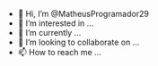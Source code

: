 - 👋 Hi, I’m @MatheusProgramador29
- 👀 I’m interested in ...
- 🌱 I’m currently ...
- 💞️ I’m looking to collaborate on ...
- 📫 How to reach me ...

<!---
MatheusProgramador29/MatheusProgramador29 is a ✨ special ✨ repository because its `README.md` (this file) appears on your GitHub profile.
You can click the Preview link to take a look at your changes.
--->
